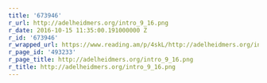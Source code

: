 ```yaml
---
title: '673946'
r_url: http://adelheidmers.org/intro_9_16.png
r_date: 2016-10-15 11:35:00.191000000 Z
r_id: '673946'
r_wrapped_url: https://www.reading.am/p/4skL/http://adelheidmers.org/intro_9_16.png
r_page_id: '493233'
r_page_title: http://adelheidmers.org/intro_9_16.png
r_title: http://adelheidmers.org/intro_9_16.png
---
```



